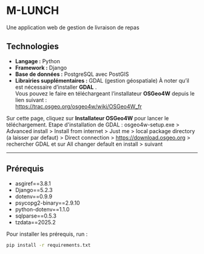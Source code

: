 
# M-LUNCH

Une application web de gestion de livraison de repas 

## Technologies

- **Langage :** Python  
- **Framework :** Django  
- **Base de données :** PostgreSQL avec PostGIS  
- **Librairies supplémentaires :** GDAL (gestion géospatiale)
À noter qu’il est nécessaire d’installer **GDAL** .  
Vous pouvez le faire en téléchargeant l’installateur **OSGeo4W** depuis le lien suivant :  
https://trac.osgeo.org/osgeo4w/wiki/OSGeo4W_fr

Sur cette page, cliquez sur **Installateur OSGeo4W** pour lancer le téléchargement.
Etape d'installation de GDAL : 
osgeo4w-setup.exe > Advanced install > Install from internet > Just me > local package directory (a laisser par defaut) > Direct connection > https://download.osgeo.org > rechercher GDAL  et sur All changer default en install > suivant

---

## Prérequis

- asgiref==3.8.1
- Django==5.2.3
- dotenv==0.9.9
- psycopg2-binary==2.9.10
- python-dotenv==1.1.0
- sqlparse==0.5.3
- tzdata==2025.2


Pour installer les prérequis, run :

```bash
pip install -r requirements.txt

